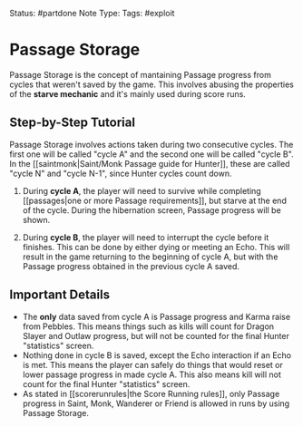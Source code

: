Status: #partdone 
Note Type: 
Tags: #exploit

# Passage Storage
Passage Storage is the concept of mantaining Passage progress from cycles that weren't saved by the game. This involves abusing the properties of the **starve mechanic** and it's mainly used during score runs.

## Step-by-Step Tutorial
Passage Storage involves actions taken during two consecutive cycles. The first one will be called "cycle A" and the second one will be called "cycle B". In the [[saintmonk|Saint/Monk Passage guide for Hunter]], these are called "cycle N" and "cycle N-1", since Hunter cycles count down.

1. During **cycle A**, the player will need to survive while completing [[passages|one or more Passage requirements]], but starve at the end of the cycle. During the hibernation screen, Passage progress will be shown.

2. During **cycle B**, the player will need to interrupt the cycle before it finishes. This can be done by either dying or meeting an Echo. This will result in the game returning to the beginning of cycle A, but with the Passage progress obtained in the previous cycle A saved.

## Important Details
- The **only** data saved from cycle A is Passage progress and Karma raise from Pebbles. This means things such as kills will count for Dragon Slayer and Outlaw progress, but will not be counted for the final Hunter "statistics" screen.
- Nothing done in cycle B is saved, except the Echo interaction if an Echo is met. This means the player can safely do things that would reset or lower passage progress in made cycle A. This also means kill will not count for the final Hunter "statistics" screen.
- As stated in [[scorerunrules|the Score Running rules]], only Passage progress in Saint, Monk, Wanderer or Friend is allowed in runs by using Passage Storage.